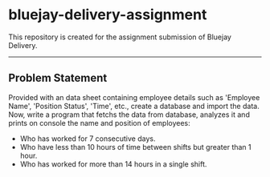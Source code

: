 # bluejay-delivery-assignment   
This repository is created for the assignment submission of Bluejay Delivery.   

---
## Problem Statement   
Provided with an data sheet containing employee details such as 'Employee Name', 'Position Status', 'Time', etc., create a database and import the data.   
Now, write a program that fetchs the data from database, analyzes it and prints on console the name and position of employees:

- Who has worked for 7 consecutive days.
- Who have less than 10 hours of time between shifts but greater than 1 hour.
- Who has worked for more than 14 hours in a single shift.
